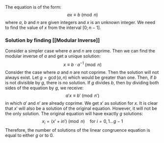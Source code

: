 The equation is of the form:
$$ax\equiv b\pmod n$$
where $a$, $b$ and $n$ are given integers and $x$ is an unknown integer.
We need to find the value of $x$ from the interval $[0; n-1]$.
### Solution by finding [[Modular Inverse]]
Consider a simpler case where $a$ and $n$ are coprime. Then we can find the modular inverse of $a$ and get a unique solution:
$$x\equiv b\cdot a^{-1}\pmod n$$
Consider the case where $a$ and $n$ are not coprime. Then the solution will not always exist. Let $g=\gcd(a, n)$ which would be greater than one.
Then, if $b$ is not divisible by $g$, there is no solution. If $g$ divides $b$, then by dividing both sides of the equation by $g$, we receive:
$$a'x\equiv b'\pmod{n'}$$
in which $a'$ and $n'$ are already coprime. We get $x'$ as solution for $x$. It is clear that $x'$ will also be a solution of the original equation. However, it will not be the only solution. The original equation will have exactly $g$ solutions:
$$x_i = (x'+in')\pmod{n}\quad \text{for }i=0,1\dots g-1$$
Therefore, the number of solutions of the linear congruence equation is equal to either $g$ or to $0$.